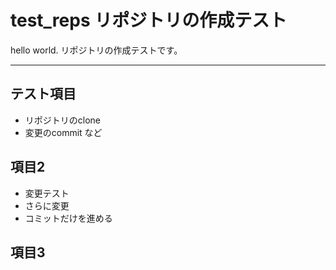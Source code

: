 # test_reps リポジトリの作成テスト
hello world.
リポジトリの作成テストです。

---

## テスト項目
* リポジトリのclone
* 変更のcommit
など

## 項目2
* 変更テスト
* さらに変更
* コミットだけを進める

## 項目3
